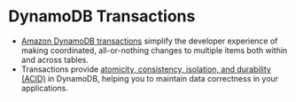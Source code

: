 # DynamoDB Transactions
- [Amazon DynamoDB transactions](https://docs.aws.amazon.com/amazondynamodb/latest/developerguide/transactions.html) simplify the developer experience of making coordinated, all-or-nothing changes to multiple items both within and across tables. 
- Transactions provide [atomicity, consistency, isolation, and durability (ACID)](../../../1_HLDDesignComponents/3_DatabaseComponents/1_Glossaries/ACID/Readme.md) in DynamoDB, helping you to maintain data correctness in your applications.